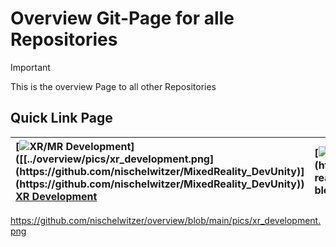 # Overview Git-Page for alle Repositories

> [!IMPORTANT]  
> This is the overview Page to all other Repositories

## Quick Link Page

|  [![XR/MR Development]([[https://github.com/nischelwitzer/overview/blob/main/pics/xr_development.png](https://github.com/nischelwitzer/overview/blob/main/pics/xr_development.png)](https://github.com/nischelwitzer/overview/blob/main/pics/xr_development.png))]([[../overview/pics/xr_development.png](https://github.com/nischelwitzer/MixedReality_DevUnity)](https://github.com/nischelwitzer/MixedReality_DevUnity)) [XR Development](../overview/pics/xr_development.png) | [![Bounds Control]([https://docs.microsoft.com/windows/mixed-reality/mrtk-unity/features/images/bounds-control/MRTK_BoundsControl_Main.png](https://github.com/nischelwitzer/overview/blob/main/pics/xr_development.png))](https://docs.microsoft.com/windows/mixed-reality/mrtk-unity/features/ux-building-blocks/bounds-control) [Bounds Control](https://docs.microsoft.com/windows/mixed-reality/mrtk-unity/features/ux-building-blocks/bounds-control) | [![Object Manipulator]([https://docs.microsoft.com/windows/mixed-reality/mrtk-unity/features/images/manipulation-handler/MRTK_Manipulation_Main.png](https://github.com/nischelwitzer/overview/blob/main/pics/xr_development.png))](https://docs.microsoft.com/windows/mixed-reality/mrtk-unity/features/ux-building-blocks/object-manipulator) [Object Manipulator](https://docs.microsoft.com/windows/mixed-reality/mrtk-unity/features/ux-building-blocks/object-manipulator) |
|:--- | :--- | :--- |

https://github.com/nischelwitzer/overview/blob/main/pics/xr_development.png

